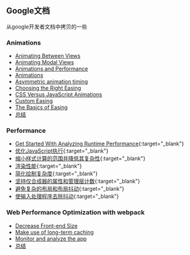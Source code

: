 ## Google文档

从google开发者文档中拷贝的一些



### Animations

* [Animating Between Views](./animations/AnimatingBetweenViews.md)
* [Animating Modal Views](./animations/AnimatingModalViews.md)
* [Animations and Performance](./animations/AnimationsandPerformance.md)
* [Animations](./animations/Animations.md)
* [Asymmetric animation timing](./animations/Asymmetricanimationtiming.md)
* [Choosing the Right Easing](./animations/ChoosingtheRightEasing.md)
* [CSS Versus JavaScript Animations](./animations/CSSVersusJavaScriptAnimations.md)
* [Custom Easing](./animations/CustomEasing.md)
* [The Basics of Easing](./animations/TheBasicsofEasing.md)
* [总结](./animations/总结.md)



### Performance

* [Get Started With Analyzing Runtime Performance](./performance/运行时性能分析.md){:target="_blank"}
* [优化JavaScript执行](./performance/优化JavaScript执行.md){:target="_blank"}
* [缩小样式计算的范围并降低其复杂性](./performance/缩小样式计算的范围并降低其复杂性.md){:target="_blank"}
* [渲染性能](./performance/渲染性能.md){:target="_blank"}
* [简化绘制复杂度](./performance/简化绘制复杂度.md){:target="_blank"}
* [坚持仅合成器的属性和管理层计数](./performance/坚持仅合成器的属性和管理层计数.md){:target="_blank"}
* [避免复杂的布局和布局抖动](./performance/避免复杂的布局和布局抖动.md){:target="_blank"}
* [使输入处理程序去除抖动](./performance/使输入处理程序去除抖动.md){:target="_blank"}



### Web Performance Optimization with webpack

* [Decrease Front-end Size](./Web_Performance_Optimization_with_webpack/减小打包大小)
* [Make use of long-term caching](./Web_Performance_Optimization_with_webpack/使用缓存.md)
* [Monitor and analyze the app](./Web_Performance_Optimization_with_webpack/监听和分析.md)
* [总结](./Web_Performance_Optimization_with_webpack/Conclusion.md)